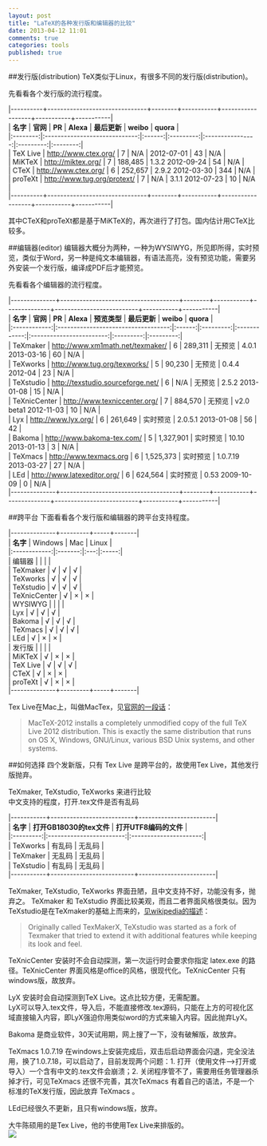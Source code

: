 ```yaml
---
layout: post
title: "LaTeX的各种发行版和编辑器的比较"
date: 2013-04-12 11:01
comments: true
categories: tools
published: true
---
```

##发行版(distribution)
TeX类似于Linux，有很多不同的发行版(distribution)。

先看看各个发行版的流行程度。
 
|----------+-------------------------------+--------+-----------+------------------+-----------+-----------|  
| **名字** |            **官网**           | **PR** | **Alexa** |   **最后更新**   | **weibo** | **quora** |  
|:--------:|:-----------------------------:|:------:|:---------:|:----------------:|:---------:|:--------:|  
| TeX Live |     <http://www.ctex.org/>    |    7   |    N/A    |    2012-07-01    |     43    |    N/A    |  
|  MiKTeX  |     <http://miktex.org/>      |    7   |  188,485  | 1.3.2 2012-09-24 |     54    |    N/A    |  
|   CTeX   |     <http://www.ctex.org/>    |    6   |  252,657  | 2.9.2 2012-03-30 |     344   |    N/A    |  
|  proTeXt | <http://www.tug.org/protext/> |    7   |    N/A    | 3.1.1 2012-07-23 |     10    |    N/A    |  
|----------+-------------------------------+--------+-----------+------------------+-----------+-----------|   

其中CTeX和proTeXt都是基于MiKTeX的，再次进行了打包。国内估计用CTeX比较多。

##编辑器(editor)
编辑器大概分为两种，一种为WYSIWYG，所见即所得，实时预览，类似于Word，另一种是纯文本编辑器，有语法高亮，没有预览功能，需要另外安装一个发行版，编译成PDF后才能预览。

先看看各个编辑器的流行程度。

|--------------+-------------------------------------+--------+-----------+--------------+--------------------------+-----------+-----------|  
|   **名字**   |                 **官网**            | **PR** | **Alexa** | **预览类型** |      **最后更新**        | **weibo** | **quora** |  
|:------------:|:-----------------------------------:|:------:|:---------:|:------------:|:------------------------:|:---------:|:---------:|  
|   TeXmaker   | <http://www.xm1math.net/texmaker/>  |    6   |  289,311  |    无预览    |      4.0.1 2013-03-16    |     60    |    N/A    |  
|   TeXworks   |   <http://www.tug.org/texworks/>    |    5   |  90,230   |    无预览    |      0.4.4  2012-04      |     23    |    N/A    |  
|   TeXstudio  | <http://texstudio.sourceforge.net/> |    6   |    N/A    |    无预览    |      2.5.2 2013-01-08    |     15    |    N/A    |  
| TeXnicCenter |   <http://www.texniccenter.org/>    |    7   |  884,570  |    无预览    |  v2.0 beta1 2012-11-03   |     10    |    N/A    |  
|     Lyx      |       <http://www.lyx.org/>         |    6   |  261,649  |   实时预览   |    2.0.5.1 2013-01-08    |     56    |     42    |  
|    Bakoma    |   <http://www.bakoma-tex.com/>      |    5   | 1,327,901 |   实时预览   |     10.10 2013-01-13     |      3    |    N/A    |  
|   TeXmacs    |     <http://www.texmacs.org>        |    6   | 1,525,373 |   实时预览   |   1.0.7.19 2013-03-27    |     27    |    N/A    |  
|     LEd      |   <http://www.latexeditor.org/>     |    6   |  624,564  |   实时预览   |     0.53 2009-10-09      |     0    |    N/A    |  
|--------------+-------------------------------------+--------+-----------+--------------+--------------------------+-----------+-----------|  

##跨平台
下面看看各个发行版和编辑器的跨平台支持程度。

|--------------+---------+-----+-------|  
|   **名字**   | Windows | Mac | Linux |  
|:------------:|:-------:|:---:|:-----:|  
|    编辑器     |         |     |       |  
|   TeXmaker   |    √    |  √  |   √   |  
|   TeXworks   |    √    |  √  |   √   |  
|   TeXstudio  |    √    |  √  |   √   |   
| TeXnicCenter |    √    |  ×  |   ×   |  
|   WYSIWYG    |         |     |       |  
|     Lyx      |    √    |  √  |   √   |  
|    Bakoma    |    √    |  √  |   √   |  
|   TeXmacs    |    √    |  √  |   √   |  
|     LEd      |    √    |  ×  |   ×   |  
|     发行版    |         |     |       |  
|     MiKTeX   |     √   |  ×  |   ×   |  
|    TeX Live  |    √    |  √  |   √   |  
|     CTeX     |     √   |  ×  |   ×   |  
|     proTeXt  |     √   |  ×  |   ×   |  
|--------------+---------+-----+-------| 

Tex Live在Mac上，叫做MacTex，见[官网的一段话](http://www.tug.org/mactex/newfeatures.html)：

> MacTeX-2012 installs a completely unmodified copy of the full TeX Live 2012 distribution. This is exactly the same distribution that runs on OS X, Windows, GNU/Linux, various BSD Unix systems, and other systems.

##如何选择
四个发新版，只有 Tex Live 是跨平台的，故使用Tex Live，其他发行版抛弃。

TeXmaker, TeXstudio, TeXworks 来进行比较  
中文支持的程度，打开.tex文件是否有乱码

|-----------+--------------------------+------------------------|  
|  **名字** | **打开GB18030的tex文件** | **打开UTF8编码的文件** |  
|:---------:|:------------------------:|:----------------------:|  
| TeXworks  |         有乱码           |          无乱码        |  
| TeXmaker  |         无乱码           |          无乱码        |  
| TeXstudio |         有乱码           |          无乱码        |  
|-----------+--------------------------+------------------------|  

TeXmaker, TeXstudio, TeXworks 界面丑陋，且中文支持不好，功能没有多，抛弃之。
TeXmaker 和 TeXstudio 界面比较美观，而且二者界面风格很类似。因为TeXstudio是在TeXmaker的基础上而来的，[见wikipedia的描述](http://en.wikipedia.org/wiki/TeXstudio)：

> Originally called TexMakerX, TeXstudio was started as a fork of Texmaker that tried to extend it with additional features while keeping its look and feel.

TeXnicCenter 安装时不会自动探测，第一次运行时会要求你指定 latex.exe 的路径。TeXnicCenter 界面风格是office的风格，很现代化。TeXnicCenter 只有 windows版，故放弃。

LyX 安装时会自动探测到TeX Live。这点比较方便，无需配置。  
LyX可以导入.tex文件，导入后，不能直接修改.tex源码，只能在上方的可视化区域直接输入内容，即LyX强迫你用类似word的方式来输入内容。因此抛弃LyX。

Bakoma 是商业软件，30天试用期，网上搜了一下，没有破解版，故放弃。

TeXmacs 1.0.7.19 在windows上安装完成后，双击后启动界面会闪退，完全没法用，换了1.0.7.18，可以启动了，目前发现两个问题：1. 打开（使用文件-->打开或导入）一个含有中文的.tex文件会崩溃；2. 关闭程序管不了，需要用任务管理器杀掉才行，可见TeXmacs 还很不完善，其次TeXmacs 有着自己的语法，不是一个标准的TeX发行版，因此放弃 TeXmacs 。

LEd已经很久不更新，且只有windows版，放弃。

大牛陈硕用的是Tex Live，他的书使用Tex Live来排版的。  
![](http://yanjiuyanjiu-wordpress.stor.sinaapp.com/uploads/2013/04/chenshuo_texlive.png)
